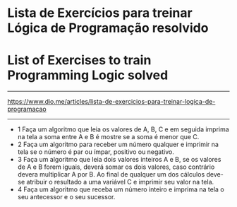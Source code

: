 # Lista de Exercícios para treinar Lógica de Programação resolvido
# List of Exercises to train Programming Logic solved
***
https://www.dio.me/articles/lista-de-exercicios-para-treinar-logica-de-programacao

***
- 1 Faça um algoritmo que leia os valores de A, B, C e em seguida imprima na tela a soma entre A e B é mostre se a soma é menor que C.
- 2 Faça um algoritmo para receber um número qualquer e imprimir na tela se o número é par ou ímpar, positivo ou negativo.
- 3 Faça um algoritmo que leia dois valores inteiros A e B, se os valores de A e B forem iguais, deverá somar os dois valores, 
    caso contrário devera multiplicar A por B. Ao final de qualquer um dos cálculos deve-se atribuir o resultado a uma variável C e
    imprimir seu valor na tela.
- 4 Faça um algoritmo que receba um número inteiro e imprima na tela o seu antecessor e o seu sucessor.